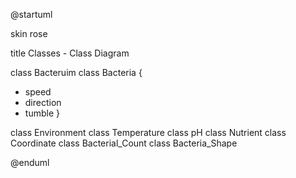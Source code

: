 @startuml

skin rose

title Classes - Class Diagram

class Bacteruim
class Bacteria {
  - speed
  - direction
  - tumble
}

class Environment
class Temperature
class pH
class Nutrient
class Coordinate
class Bacterial_Count
class Bacteria_Shape

@enduml